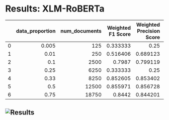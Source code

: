 # Results: XLM-RoBERTa
|    |   data_proportion |   num_documents |   Weighted F1 Score |   Weighted Precision Score |   Weighted Recall Score |   Accuracy |
|---:|------------------:|----------------:|--------------------:|---------------------------:|------------------------:|-----------:|
|  0 |             0.005 |             125 |            0.333333 |                   0.25     |                 0.5     |    0.5     |
|  1 |             0.01  |             250 |            0.516406 |                   0.689123 |                 0.58376 |    0.58376 |
|  2 |             0.1   |            2500 |            0.7987   |                   0.799119 |                 0.79876 |    0.79876 |
|  3 |             0.25  |            6250 |            0.333333 |                   0.25     |                 0.5     |    0.5     |
|  4 |             0.33  |            8250 |            0.852605 |                   0.853402 |                 0.85268 |    0.85268 |
|  5 |             0.5   |           12500 |            0.855971 |                   0.856728 |                 0.85604 |    0.85604 |
|  6 |             0.75  |           18750 |            0.8442   |                   0.844201 |                 0.8442  |    0.8442  |
![Results](XLM-RoBERTa/plot.png)
---